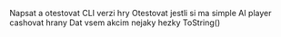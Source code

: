 Napsat a otestovat CLI verzi hry
Otestovat jestli si ma simple AI player cashovat hrany
Dat vsem akcim nejaky hezky ToString()
